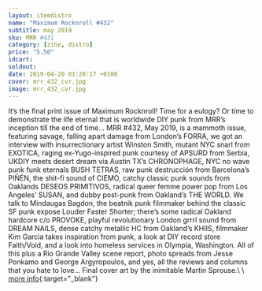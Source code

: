 ```yaml
---
layout: itemdistro
name: "Maximum Rocknroll #432"
subtitle: may 2019
sku: MRR #431
category: [zine, distro]
price: "5.50"
idcart:
soldout:
date: 2019-04-20 01:20:17 +0100
cover: mrr_432_cvr.jpg
image: mrr_432_cvr.jpg
---
```


It’s the final print issue of Maximum Rocknroll! Time for a eulogy? Or time to demonstrate the life eternal that is worldwide DIY punk from MRR’s inception till the end of time… MRR #432, May 2019, is a mammoth issue, featuring savage, falling apart damage from London’s FORRA, we got an interview with insurrectionary artist Winston Smith, mutant NYC snarl from EXOTICA, raging ex-Yugo-inspired punk courtesy of APSURD from Serbia, UKDIY meets desert dream via Austin TX’s CHRONOPHAGE, NYC no wave punk funk eternals BUSH TETRAS, raw punk destrucción from Barcelona’s PIÑÉN, the shit-fi sound of CIEMO, catchy classic punk sounds from Oaklands DESEOS PRIMITIVOS, radical queer femme power pop from Los Angeles’ SUSAN, and dubby post-punk from Oakland’s THE WORLD. We talk to Mindaugas Bagdon, the beatnik punk filmmaker behind the classic SF punk expose Louder Faster Shorter; there’s some radical Oakland hardcore c/o PROVOKE, playful revolutionary London grrrl sound from DREAM NAILS, dense catchy metallic HC from Oakland’s KHIIS, filmmaker Kim Garcia takes inspiration from punk, a look at DIY record store Faith/Void, and a look into homeless services in Olympia, Washington. All of this plus a Rio Grande Valley scene report, photo spreads from Jesse Ponkamo and George Argyropoulos, and yes, all the reviews and columns that you hate to love… Final cover art by the inimitable Martin Sprouse.\\
\\
[more info](http://www.maximumrocknroll.com){:target="_blank"}